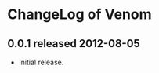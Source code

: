 ChangeLog of Venom
==================

0.0.1 released 2012-08-05
-------------------------

- Initial release.
